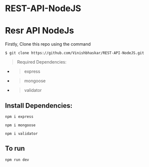 ﻿# REST-API-NodeJS
# Resr API NodeJs
Firstly, Clone this repo using the command
```
$ git clone https://github.com/Vinishbhaskar/REST-API-NodeJS.git
```

> Required  Dependencies:
- > express
- > mongoose
- > validator

## Install Dependencies:
```
npm i express
```
```
npm i mongoose
```
```
npm i validator
```

## To run
```
npm run dev
```
